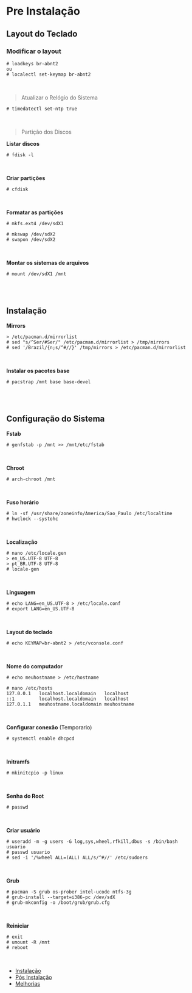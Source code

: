 # Pre Instalação
 
## Layout do Teclado
 
### Modificar o layout

    # loadkeys br-abnt2
    ou
    # localectl set-keymap br-abnt2
<br>

> Atualizar o Relógio do Sistema

    # timedatectl set-ntp true
<br>

> Partição dos Discos

**Listar discos**

    # fdisk -l
<br>

**Criar partições**

    # cfdisk
<br>

**Formatar as partições**

    # mkfs.ext4 /dev/sdX1
    
    # mkswap /dev/sdX2
    # swapon /dev/sdX2
<br>

**Montar os sistemas de arquivos**

    # mount /dev/sdX1 /mnt

<br><br>

## Instalação

**Mirrors**

    > /etc/pacman.d/mirrorlist
    # sed "s/^Ser/#Ser/" /etc/pacman.d/mirrorlist > /tmp/mirrors
    # sed '/Brazil/{n;s/^#//}' /tmp/mirrors > /etc/pacman.d/mirrorlist
<br>

**Instalar os pacotes base**

    # pacstrap /mnt base base-devel

<br><br>

## Configuração do Sistema

**Fstab**

    # genfstab -p /mnt >> /mnt/etc/fstab
<br>

**Chroot**

    # arch-chroot /mnt
<br>

**Fuso horário**

    # ln -sf /usr/share/zoneinfo/America/Sao_Paulo /etc/localtime
    # hwclock --systohc
<br>

**Localização**

    # nano /etc/locale.gen
    > en_US.UTF-8 UTF-8
    > pt_BR.UTF-8 UTF-8
    # locale-gen
<br>
  
**Linguagem**

    # echo LANG=en_US.UTF-8 > /etc/locale.conf
    # export LANG=en_US.UTF-8 
<br>

**Layout do teclado**

    # echo KEYMAP=br-abnt2 > /etc/vconsole.conf
<br>

**Nome do computador**

    # echo meuhostname > /etc/hostname
    
    # nano /etc/hosts
    127.0.0.1   localhost.localdomain   localhost
    ::1         localhost.localdomain   localhost
    127.0.1.1   meuhostname.localdomain meuhostname
<br>

**Configurar conexão** (Temporario)

    # systemctl enable dhcpcd
<br>

**Initramfs**

    # mkinitcpio -p linux
<br>

**Senha do Root**

    # passwd
<br>

**Criar usuário**

    # useradd -m -g users -G log,sys,wheel,rfkill,dbus -s /bin/bash usuario
    # passwd usuario
    # sed -i '/%wheel ALL=(ALL) ALL/s/^#//' /etc/sudoers
<br>

**Grub**

    # pacman -S grub os-prober intel-ucode ntfs-3g
    # grub-install --target=i386-pc /dev/sdX
    # grub-mkconfig -o /boot/grub/grub.cfg
<br>

**Reiniciar**

    # exit
    # umount -R /mnt
    # reboot

<br>

- [Instalação](https://github.com/dancp/arch-anotations/blob/master/arch-install.md)
- [Pós Instalação](https://github.com/dancp/arch-anotations/blob/master/arch-post-install.md)
- [Melhorias](https://github.com/dancp/arch-annotations/blob/master/tweaks.md)
